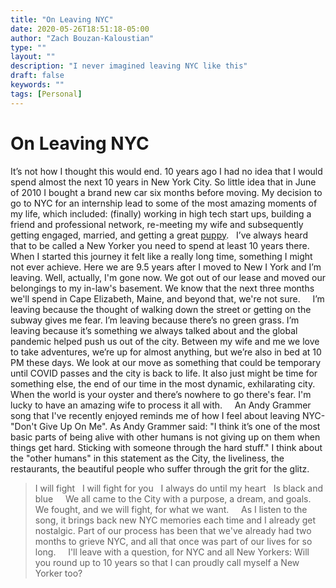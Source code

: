 ```yaml
---
title: "On Leaving NYC"
date: 2020-05-26T18:51:18-05:00
author: "Zach Bouzan-Kaloustian"
type: ""
layout: ""
description: "I never imagined leaving NYC like this"
draft: false
keywords: ""
tags: [Personal]
---
```

# On Leaving NYC
It’s not how I thought this would end. 10 years ago I had no idea that I would spend almost the next 10 years in New York City. So little idea that in June of 2010 I bought a brand new car six months before moving. My decision to go to NYC for an internship lead to some of the most amazing moments of my life, which included: (finally) working in high tech start ups, building a friend and professional network, re-meeting my wife and subsequently getting engaged, married, and getting a great [puppy](https://www.instagram.com/sit.frankie.sit/).
  
I’ve always heard that to be called a New Yorker you need to spend at least 10 years there. When I started this journey it felt like a really long time, something I might not ever achieve. Here we are 9.5 years after I moved to New I York and I’m leaving. Well, actually, I'm gone now. We got out of our lease and moved our belongings to my in-law's basement. We know that the next three months we'll spend in Cape Elizabeth, Maine, and beyond that, we're not sure.  
  
I’m leaving because the thought of walking down the street or getting on the subway gives me fear. I’m leaving because there’s no green grass. I’m leaving because it’s something we always talked about and the global pandemic helped push us out of the city. Between my wife and me we love to take adventures, we’re up for almost anything, but we’re also in bed at 10 PM these days. We look at our move as something that could be temporary until COVID passes and the city is back to life. It also just might be time for something else, the end of our time in the most dynamic, exhilarating city. When the world is your oyster and there’s nowhere to go there's fear. I'm lucky to have an amazing wife to process it all with.  
  
An Andy Grammer song that I've recently enjoyed reminds me of how I feel about leaving NYC- "Don't Give Up On Me". As Andy Grammer said: "I think it’s one of the most basic parts of being alive with other humans is not giving up on them when things get hard. Sticking with someone through the hard stuff." I think about the "other humans" in this statement as the City, the liveliness, the restaurants, the beautiful people who suffer through the grit for the glitz.  
  
>I will fight  
>I will fight for you  
>I always do until my heart  
>Is black and blue  
  
We all came to the City with a purpose, a dream, and goals. We fought, and we will fight, for what we want.  
  
As I listen to the song, it brings back new NYC memories each time and I already get nostalgic. Part of our process has been that we've already had two months to grieve NYC, and all that once was part of our lives for so long.  
  
I'll leave with a question, for NYC and all New Yorkers: Will you round up to 10 years so that I can proudly call myself a New Yorker too?